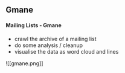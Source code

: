 ## Gmane

#### Mailing Lists - Gmane
- crawl the archive of a mailing list
- do some analysis / cleanup
- visualise the data as word cloud and lines

![[gmane.png]]